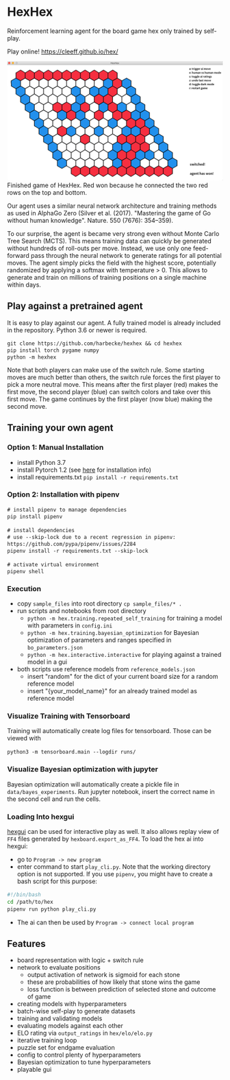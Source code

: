 # HexHex

Reinforcement learning agent for the board game hex only trained by self-play.

Play online! https://cleeff.github.io/hex/

![hexhex-game](hexhex.png "HexHex game Title Text 1")
Finished game of HexHex. Red won because he connected the two red rows on the top and bottom.

Our agent uses a similar neural network architecture and training methods as used in AlphaGo Zero (Silver et al. (2017). "Mastering the game of Go without human knowledge". Nature. 550 (7676): 354–359).

To our surprise, the agent is became very strong even without Monte Carlo Tree Search (MCTS). 
This means training data can quickly be generated without hundreds of roll-outs per move.
Instead, we use only one feed-forward pass through the neural network to generate ratings for all potential moves.
The agent simply picks the field with the highest score, potentially randomized by applying a softmax with temperature > 0.
This allows to generate and train on millions of training positions on a single machine within days. 

## Play against a pretrained agent

It is easy to play against our agent. A fully trained model is already included in the repository. Python 3.6 or newer is required.

```
git clone https://github.com/harbecke/hexhex && cd hexhex
pip install torch pygame numpy
python -m hexhex
```

Note that both players can make use of the switch rule.
Some starting moves are much better than others, the switch rule forces the first player to pick a more neutral move.
This means after the first player (red) makes the first move, the second player (blue) can switch colors and take over this first move.
The game continues by the first player (now blue) making the second move.

## Training your own agent

### Option 1: Manual Installation

* install Python 3.7
* install Pytorch 1.2 (see [here](https://pytorch.org/get-started/locally/) for installation info)
* install requirements.txt `pip install -r requirements.txt`

### Option 2: Installation with pipenv

```
# install pipenv to manage dependencies
pip install pipenv 

# install dependencies
# use --skip-lock due to a recent regression in pipenv: https://github.com/pypa/pipenv/issues/2284
pipenv install -r requirements.txt --skip-lock

# activate virtual environment
pipenv shell 
```

### Execution

* copy `sample_files` into root directory `cp sample_files/* .`
* run scripts and notebooks from root directory
    - `python -m hex.training.repeated_self_training` for training a model with parameters in `config.ini`
    - `python -m hex.training.bayesian_optimization` for Bayesian optimization of parameters and ranges specified in `bo_parameters.json`
    - `python -m hex.interactive.interactive` for playing against a trained model in a gui
* both scripts use reference models from `reference_models.json`
    - insert "random" for the dict of your current board size for a random reference model
    - insert "{your_model_name}" for an already trained model as reference model

### Visualize Training with Tensorboard
Training will automatically create log files for tensorboard.
Those can be viewed with

`python3 -m tensorboard.main --logdir runs/`

### Visualize Bayesian optimization with jupyter
Bayesian optimization will automatically create a pickle file in `data/bayes_experiments`.
Run jupyter notebook, insert the correct name in the second cell and run the cells.

### Loading Into hexgui
[hexgui](https://github.com/ryanbhayward/hexgui) can be used for interactive play as well.
It also allows replay view of `FF4` files generated by `hexboard.export_as_FF4`.
To load the hex ai into hexgui:
- go to `Program -> new program`
- enter command to start `play_cli.py`. Note that the working directory option is not supported. 
If you use `pipenv`, you might have to create a bash script for this purpose:
```bash
#!/bin/bash
cd /path/to/hex
pipenv run python play_cli.py
```
- The ai can then be used by `Program -> connect local program`

## Features

* board representation with logic + switch rule
* network to evaluate positions
  * output activation of network is sigmoid for each stone
  * these are probabilities of how likely that stone wins the game
  * loss function is between prediction of selected stone and outcome of game
* creating models with hyperparameters
* batch-wise self-play to generate datasets
* training and validating models
* evaluating models against each other
* ELO rating via `output_ratings` in `hex/elo/elo.py`
* iterative training loop
* puzzle set for endgame evaluation
* config to control plenty of hyperparameters
* Bayesian optimization to tune hyperparameters
* playable gui
